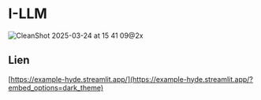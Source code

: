 # I-LLM

![CleanShot 2025-03-24 at 15 41 09@2x](https://github.com/user-attachments/assets/56995cbf-5a79-4a35-bf49-12f9cafd7574)

## Lien
[https://example-hyde.streamlit.app/](https://example-hyde.streamlit.app/?embed_options=dark_theme)
